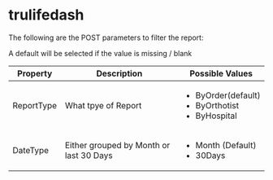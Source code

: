 # trulifedash

The following are the POST parameters to filter the report:

A default will be selected if the value is missing / blank

<table>
<thead>
<tr><th>Property</th><th>Description</th><th>Possible Values</th></tr>
</thead>
<tr><td>ReportType</td><td>What tpye of Report</td><td><ul><li>ByOrder(default)</li><li>ByOrthotist</li><li>ByHospital</li></ul> </td></tr>
<tr><td>DateType</td><td>Either grouped by Month or last 30 Days</td><td><ul><li>Month (Default)</li><li>30Days</li></ul></td></tr>
</table>
